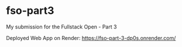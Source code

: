 # fso-part3
My submission for the Fullstack Open - Part 3

Deployed Web App on Render: https://fso-part-3-dp0s.onrender.com/